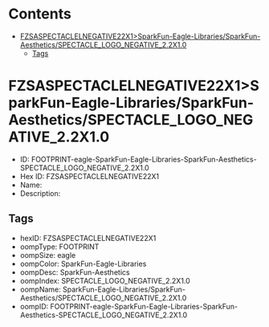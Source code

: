



Contents
========

* [FZSASPECTACLELNEGATIVE22X1>SparkFun-Eagle-Libraries/SparkFun-Aesthetics/SPECTACLE_LOGO_NEGATIVE_2.2X1.0](#fzsaspectaclelnegative22x1sparkfun-eagle-librariessparkfun-aestheticsspectacle_logo_negative_22x10)
	* [Tags](#tags)

# FZSASPECTACLELNEGATIVE22X1>SparkFun-Eagle-Libraries/SparkFun-Aesthetics/SPECTACLE_LOGO_NEGATIVE_2.2X1.0

- ID: FOOTPRINT-eagle-SparkFun-Eagle-Libraries-SparkFun-Aesthetics-SPECTACLE_LOGO_NEGATIVE_2.2X1.0
- Hex ID: FZSASPECTACLELNEGATIVE22X1
- Name: 
- Description: 

## Tags

- hexID: FZSASPECTACLELNEGATIVE22X1
- oompType: FOOTPRINT
- oompSize: eagle
- oompColor: SparkFun-Eagle-Libraries
- oompDesc: SparkFun-Aesthetics
- oompIndex: SPECTACLE_LOGO_NEGATIVE_2.2X1.0
- oompName: SparkFun-Eagle-Libraries/SparkFun-Aesthetics/SPECTACLE_LOGO_NEGATIVE_2.2X1.0
- oompID: FOOTPRINT-eagle-SparkFun-Eagle-Libraries-SparkFun-Aesthetics-SPECTACLE_LOGO_NEGATIVE_2.2X1.0
